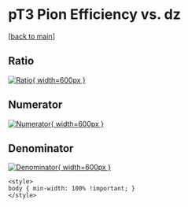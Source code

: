 # pT3 Pion Efficiency vs. dz

[[back to main](./)]



## Ratio

[![Ratio](../mtv/var/pT3_211_eff_dz.png){ width=600px }](../mtv/var/pT3_211_eff_dz.pdf)

## Numerator

[![Numerator](../mtv/num/pT3_211_eff_dz_num0.png){ width=600px }](../mtv/num/pT3_211_eff_dz_num0.pdf)

## Denominator

[![Denominator](../mtv/den/pT3_211_eff_dz_den.png){ width=600px }](../mtv/den/pT3_211_eff_dz_den.pdf)


``` {=html}
<style>
body { min-width: 100% !important; }
</style>
```
